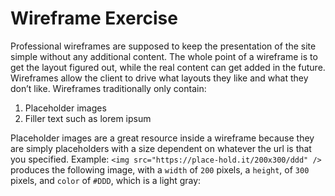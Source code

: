# Wireframe Exercise

Professional wireframes are supposed to keep the presentation of the site simple without any additional content.
The whole point of a wireframe is to get the layout figured out, while the real content can get added in the future.
Wireframes allow the client to drive what layouts they like and what they don’t like. Wireframes traditionally only contain:

1. Placeholder images
2. Filler text such as lorem ipsum

Placeholder images are a great resource inside a wireframe because they are simply placeholders with a size dependent on whatever
the url is that you specified. Example: `<img src="https://place-hold.it/200x300/ddd" />` produces the following image, with a `width`
of `200` pixels, a `height`, of `300` pixels, and `color` of `#DDD`, which is a light gray:
